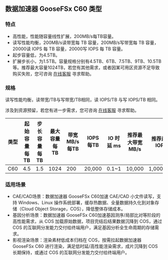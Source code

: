 ## 数据加速器 GooseFSx C60 类型

### 特点

-  高性能，性能随容量线性扩展，200MB/s每TB容量。
-  读写性能均衡，200MB/s读带宽每 TB 容量，200MB/s写带宽每 TB 容量，20000读 IOPS 每 TB 容量，20000写 IOPS 每 TB 容量。
-  起步容量低，为4.5TB。
-  扩展步长小，为1.5TB。容量规格分别有4.5TB、6TB、7.5TB、9TB、10.5TB等。推荐最大容量1024TB，若您有其他需求，或者因某可用区资源不足导致购买失败，您可咨询 [在线客服](https://cloud.tencent.com/act/event/Online_service?from=doc_582) 寻求帮助。


### 规格

读写性能均衡，读带宽/TB与写带宽/TB相同，读 IOPS/TB 与写 IOPS/TB 相同。

涉及到资源预留，若您有进一步需求，您可咨询 [在线客服](https://cloud.tencent.com/act/event/Online_service?from=doc_582) 寻求帮助。

| 类型 | 起始容量每 TB | 步长容量每 TB | 最大容量每 TB | 带宽MB/s每TB | IOPS 每TB | IO 时延 ms | 推荐最大带宽 MB/s | 推荐最大 IOPS |
| ---- | ------------ | ------------ | ------------ | ------------ | ------------ | -------- | ---------------- | ------------ |
| C60  | 4.5          | 1.5          | 1024         | 200          | 20,000       | 0.1~1    | 10,000           | 1,000,000    |


### 适用场景

- CAE/CAD场景：数据加速器 GooseFSx C60加速 CAE/CAD 小文件读写，支持 Windows、Linux 操作系统部署，缓存热数据、全量数据持久化到对象存储（Cloud Object Storage，COS），降低整体存储成本。
- 基因分析场景：数据加速器 GooseFSx C60加速基因测序/局部比对等阶段的高性能需求，从 COS 加载原始数据，项目完结后结果数据沉降到 COS，通过 COS 的互联网分发能力交付给终端用户，满足基因分析全生命周期的存储需求。
- 影视渲染场景：渲染素材低成本归档在 COS，按需拉起数据加速器 GooseFSx C60 进行渲染，满足低时延/高性能渲染需求，成片沉降到 COS 长期保持，或通过 COS 的互联网分发能力交付给终端用户。


